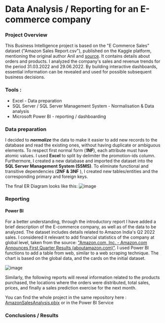# Data Analysis / Reporting for an E-commerce company
### Project Overview

This Business Intelligence project is based on the "E Commerce Sales" dataset ("Amazon Sales Report.csv"), published on the Kaggle platform, mentioning the original author Anil and [source](https://www.kaggle.com/datasets/thedevastator/unlock-profits-with-e-commerce-sales-data). It contains details about orders and products. I analyzed the company's sales and revenue trends for the period 31.03.2022 and 29.06.2022. By building interactive dashboards, essential information can be revealed and used for possible subsequent business decisions.  
  
### Tools :
- Excel - Data preparation 
- SQL Server / SQL Server Management System - Normalisation & Data analysis
- Microsoft Power BI - reporting / dashboarding

### Data preparation
I decided to **_normalize_** the data to make it easier to add new records to the database and read the existing ones, without having duplicate or ambiguous elements.
To respect first normal form (**_1NF_**), each attribute must have atomic values. I used **Excel** to split by delimiter the promotion-ids column.
Furthermore, I created a new database and imported the dataset into the **SQL Server Management System (SSMS)**. To eliminate functional and transitive dependencies (**2NF & 3NF** ), I created new tables/entities and the corresponding primary and foreign keys. 

  The final ER Diagram looks like this:
  ![image](https://github.com/mara1103/PowerBI_project/assets/53566633/5b8f43a4-69f4-433d-91ae-c0456a6f7a88)

### Reporting 
#### Power BI
For a better understanding, through the introductory report I have added a brief description of the E-commerce company, as well as of the data to be analyzed. The dataset includes details related to Amazon India's Q2 2022 sales. I considered it relevant to add financial statistics of the company at global level, taken from the source: ["Amazon.com, Inc. - Amazon.com Announces First Quarter Results (aboutamazon.com)"](https://ir.aboutamazon.com/news-release/news-release-details/2023/Amazon.com-Announces-First-Quarter-Results/). I used Power BI functions to add a table from web, similar to a web scraping technique. The chart is based on the global data, and the cards on the initial dataset. 

![image](https://github.com/mara1103/PowerBI_project/assets/53566633/5e50e5fd-df1d-4178-b465-56dd26e0bbd6)

Similarly, the following reports will reveal information related to the products purchased, the locations where the orders were distributed, total sales, prices, and finally a sales prediction exercise for the next month.

You can find the whole project in the same repository here : [AmazonSalesAnalysis.pbix](https://github.com/mara1103/PowerBI_project/blob/c531336ca3693d7b48727e27da0ab373b47e6f98/AmazonSalesAnalysis.pbix) or in the Power BI Service

### Conclusions / Results


